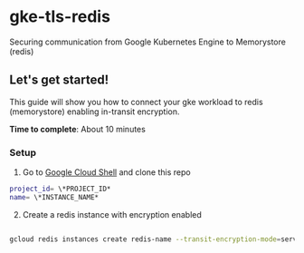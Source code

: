 # gke-tls-redis
Securing communication from Google Kubernetes Engine to Memorystore (redis)

## Let's get started!

This guide will show you how to connect your gke workload to redis (memorystore) enabling in-transit encryption.

**Time to complete**: About 10 minutes


### Setup
1. Go to [Google Cloud Shell](https://shell.cloud.google.com) and clone this repo
```sh
project_id= \*PROJECT_ID*
name= \*INSTANCE_NAME*
```

2. Create a redis instance with encryption enabled

```sh

gcloud redis instances create redis-name --transit-encryption-mode=server-authentication --region=us-central1

```
